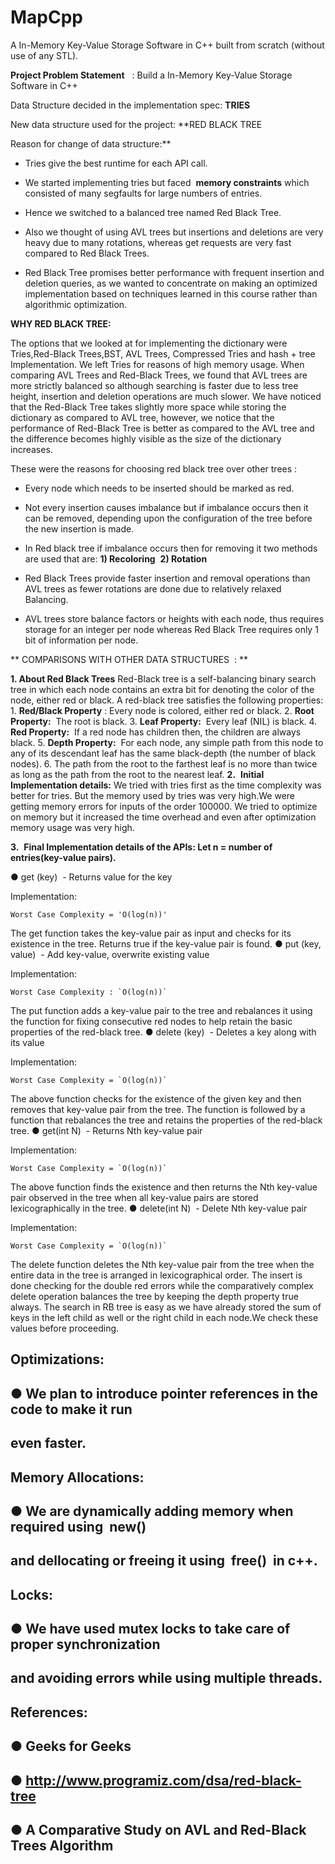 # MapCpp
A In-Memory Key-Value Storage Software in C++ built from scratch (without use of any STL).

**Project Problem Statement** ​ ​​ : ​Build a In-Memory Key-Value Storage Software in
C++


Data Structure decided in the implementation spec​: ​ **TRIES**


New data structure used​ ​for the project​:​ **RED BLACK TREE


Reason for change of data structure:**


- Tries give the best runtime for each API call.


- We started implementing tries but faced ​ **memory constraints** ​which
consisted of many segfaults for large numbers of entries.


- Hence we switched to a balanced tree named Red Black Tree.


- Also we thought of using AVL trees but insertions and deletions are very
heavy due to many rotations, whereas get requests are very fast compared to
Red Black Trees.


- Red Black Tree promises better performance with frequent insertion and
deletion queries, as we wanted to concentrate on making an optimized
implementation based on techniques learned in this course rather than
algorithmic optimization.

**WHY RED BLACK TREE:**

The options that we looked at for implementing the dictionary were
Tries,Red-Black Trees,BST, AVL Trees, Compressed Tries and hash + tree
Implementation. We left Tries for reasons of high memory usage. When comparing
AVL Trees and Red-Black Trees, we found that AVL trees are more strictly
balanced so although searching is faster due to less tree height, insertion and
deletion operations are much slower. We have noticed that the Red-Black Tree
takes slightly more space while storing the dictionary as compared to AVL tree,
however, we notice that the performance of Red-Black Tree is better as compared
to the AVL tree and the difference becomes highly visible as the size of the
dictionary increases.


These were the reasons for choosing red black tree over other trees :

- Every node which needs to be inserted should be marked as red.

- Not every insertion causes imbalance but if imbalance occurs then it can
be removed, depending upon the configuration of the tree before the new
insertion is made.

- In Red black tree if imbalance occurs then for removing it two methods
are used that are:
**1) Recoloring** ​
**2) Rotation**

- Red Black Trees provide faster insertion and removal operations than
AVL trees as fewer rotations are done due to relatively relaxed Balancing.

- AVL trees store balance factors or heights with each node, thus requires
storage for an integer per node whereas Red Black Tree requires only 1 bit
of information per node.

** COMPARISONS WITH OTHER DATA STRUCTURES ​ : **


**1. About Red Black Trees**
    Red-Black tree is a self-balancing binary search tree in which each node
    contains an extra bit for denoting the color of the node, either red or black.
    A red-black tree satisfies the following properties:
       1. **Red/Black Property** ​: Every node is colored, either red or black.
       2. **Root Property:** ​ The root is black.
       3. **Leaf Property:** ​ Every leaf (NIL) is black.
       4. **Red Property:** ​ If a red node has children then, the children are always
          black.
       5. **Depth Property:** ​ For each node, any simple path from this node to
          any of its descendant leaf has the same black-depth (the number of
          black nodes).
       6. The path from the root to the farthest leaf is no more than twice as
          long as the path from the root to the nearest leaf.
    **2.** ​ **Initial Implementation details:**
    We tried with tries first as the time complexity was better for tries. But the
    memory used by tries was very high.We were getting memory errors for
    inputs of the order 100000. We tried to optimize on memory but it increased
    the time overhead and even after optimization memory usage was very high.


**3.** ​ **Final Implementation details of the APIs:
Let n = number of entries(key-value pairs).**

● get (key) ​ - Returns value for the key

Implementation:
```
Worst Case Complexity = 'O(log(n))'
```
The get function takes the key-value pair as input and checks for its
existence in the tree. Returns true if the key-value pair is found.
● put (key, value) ​ - Add key-value, overwrite existing value

Implementation:
```
Worst Case Complexity : `O(log(n))`
```
The put function adds a key-value pair to the tree and rebalances it
using the function for fixing consecutive red nodes to help retain the
basic properties of the red-black tree.
● delete (key) ​ - Deletes a key along with its value

Implementation:
```
Worst Case Complexity = `O(log(n))`
```
The above function checks for the existence of the given key and then
removes that key-value pair from the tree. The function is followed by
a function that rebalances the tree and retains the properties of the
red-black tree.
● get(int N) ​ - Returns Nth key-value pair

Implementation:
```
Worst Case Complexity = `O(log(n))`
```

The above function finds the existence and then returns the Nth
key-value pair observed in the tree when all key-value pairs are stored
lexicographically in the tree.
● delete(int N) ​ - Delete Nth key-value pair

Implementation:
```
Worst Case Complexity = `O(log(n))`
```
The delete function deletes the Nth key-value pair from the tree when
the entire data in the tree is arranged in lexicographical order.
The insert is done checking for the double red errors while the
comparatively complex delete operation balances the tree by keeping the
depth property true always. The search in RB tree is easy as we have already
stored the sum of keys in the left child as well or the right child in each
node.We check these values before proceeding.
## Optimizations:

## ● We plan to introduce pointer references in the code to make it run

## even faster.

## Memory Allocations:

## ● We are dynamically adding memory when required using ​ new()

## and dellocating or freeing it using ​ free() ​ in c++.

## Locks:

## ● We have used mutex locks to take care of proper synchronization

## and avoiding errors while using multiple threads.

## References:

## ● Geeks for Geeks


## ● http://www.programiz.com/dsa/red-black-tree

## ● A Comparative Study on AVL and Red-Black Trees Algorithm
